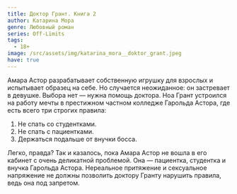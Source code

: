 ```yaml
---
title: Доктор Грант. Книга 2
author: Катарина Мора
genre: Любовный роман
series: Off-Limits
tags:
  - 18+
image: /src/assets/img/katarina_mora__doktor_grant.jpeg
have: true
---
```

Амара Астор разрабатывает собственную игрушку для взрослых и испытывает образец на себе. Но случается неожиданное: он застревает в девушке. Выбора нет — нужна помощь доктора. Ноа Грант устроился на работу мечты в престижном частном колледже Гарольда Астора, где есть всего три строгих правила:
1. Не спать со студентками.
2. Не спать с пациентками.
3. Держаться подальше от внучки босса.

Легко, правда? Так и казалось, пока Амара Астор не вошла в его кабинет с очень деликатной проблемой. Она — пациентка, студентка и внучка Гарольда Астора. Нереальное притяжение и сексуальное напряжение не должны позволить доктору Гранту нарушить правила, ведь она под запретом.
